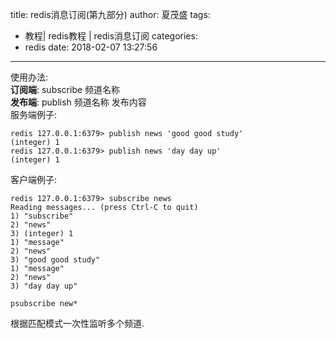 title: redis消息订阅(第九部分)
author: 夏茂盛
tags:
  - 教程| redis教程 | redis消息订阅
categories:
  - redis
date: 2018-02-07 13:27:56
---
使用办法:  
**订阅端**: subscribe 频道名称  
**发布端**: publish 频道名称 发布内容  
服务端例子:  
~~~
redis 127.0.0.1:6379> publish news 'good good study'
(integer) 1
redis 127.0.0.1:6379> publish news 'day day up'
(integer) 1
~~~
客户端例子:  
~~~
redis 127.0.0.1:6379> subscribe news
Reading messages... (press Ctrl-C to quit)
1) "subscribe"
2) "news"
3) (integer) 1
1) "message"
2) "news"
3) "good good study"
1) "message"
2) "news"
3) "day day up"
~~~
~~~
psubscribe new* 
~~~
根据匹配模式一次性监听多个频道.